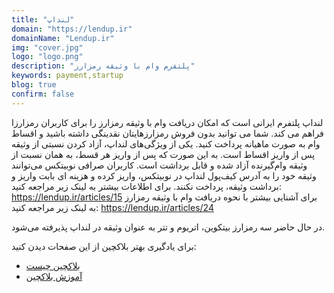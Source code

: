```yaml
---
title: "لنداپ"
domain: "https://lendup.ir"
domainName: "Lendup.ir"
img: "cover.jpg"
logo: "logo.png"
description: "پلتفرم وام با وثیقه رمزارز"
keywords: payment,startup
blog: true
confirm: false
---
```


لنداپ پلتفرم ایرانی است که امکان دریافت وام با وثیقه رمزارز را برای کاربران رمزارزا فراهم می کند. شما می توانید بدون فروش رمزارزهایتان نقدینگی داشته باشید و اقساط وام به صورت ماهیانه پرداخت کنید.
یکی از ویژگی‌های لنداپ، آزاد کردن نسبتی از وثیقه پس از واریز اقساط است. به این صورت که پس از واریز هر قسط، به همان نسبت از وثیقه وام‌گیرنده آزاد شده و قابل برداشت است.
کاربران صرافی نوبیتکس می‌توانند وثیقه خود را به آدرس کیف‌پول لنداپ در نوبیتکس، واریز کرده و هزینه ای بابت واریز و برداشت وثیقه‌، پرداخت نکنند. برای اطلاعات بیشتر به لینک زیر مراجعه کنید:
https://lendup.ir/articles/15
برای آشنایی بیشتر با نحوه دریافت وام با وثیقه رمزارز به لینک زیر مراجعه کنید:
https://lendup.ir/articles/24

در حال حاضر سه رمزارز بیتکوین، اتریوم و تتر به عنوان وثیقه در لنداپ پذیرفته می‌شود.

<div class="blockquote">برای یادگیری بهتر بلاکچین از این صفحات دیدن کنید:
<ul>
	<li><a href="/what-is-blockchain">بلاکچین چیست</a></li>
	<li><a href="/learning">آموزش بلاکچین</a></li>
</ul>
</div>
